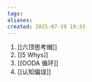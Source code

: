 ```yaml
---
tags: 
aliases: 
created: 2025-07-19 19:33
---
```

1. [[六顶思考帽]]
2. [[5 Whys]]
3. [[OODA 循环]]
4. [[认知偏误]]